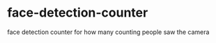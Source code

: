 # face-detection-counter

face detection counter for how many counting people saw the camera












